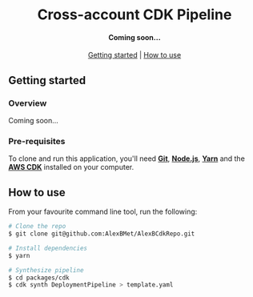<h1 align="center">Cross-account CDK Pipeline</h1>

<h4 align="center">Coming soon...</h4>

<p align="center">
  	<a href="#getting-started">Getting started</a> |
  	<a href="#how-to-use">How to use</a> 
</p>

## Getting started
### Overview
Coming soon...

### Pre-requisites
To clone and run this application, you'll need **[Git](https://git-scm.com)**, **[Node.js](https://nodejs.org/en/)**, 
**[Yarn](https://yarnpkg.com/lang/en/)** and the **[AWS CDK](https://docs.aws.amazon.com/cdk/latest/guide/home.html)** installed on your computer.

## How to use
From your favourite command line tool, run the following:
```bash
# Clone the repo
$ git clone git@github.com:AlexBMet/AlexBCdkRepo.git

# Install dependencies
$ yarn

# Synthesize pipeline
$ cd packages/cdk
$ cdk synth DeploymentPipeline > template.yaml
```